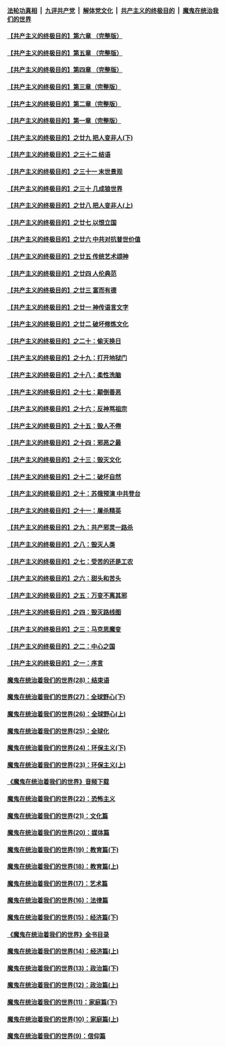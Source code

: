 ####  [法轮功真相](../../../../basic/blob/master/README.md?t=09130413) &nbsp;|&nbsp; [九评共产党](../../../../9ping.md/blob/master/README.md?t=09130413) &nbsp;|&nbsp; [解体党文化](../../../../jtdwh.md/blob/master/README.md?t=09130413)  &nbsp;|&nbsp; [共产主义的终极目的](../../../../gczydzjmd.md/blob/master/README.md?t=09130413) &nbsp;|&nbsp; [魔鬼在统治我们的世界](../../../../mgztzwmdsj.md/blob/master/README.md?t=09130413) 

#### [【共产主义的终极目的】第六章 （完整版）](../pages/nsc422/n11428913.md?t=09130413) 

#### [【共产主义的终极目的】第五章 （完整版）](../pages/nsc422/n11428912.md?t=09130413) 

#### [【共产主义的终极目的】第四章 （完整版）](../pages/nsc422/n11428907.md?t=09130413) 

#### [【共产主义的终极目的】第三章（完整版）](../pages/nsc422/n11428848.md?t=09130413) 

#### [【共产主义的终极目的】第二章（完整版）](../pages/nsc422/n11428831.md?t=09130413) 

#### [【共产主义的终极目的】第一章（完整版）](../pages/nsc422/n11417651.md?t=09130413) 

#### [【共产主义的终极目的】之廿九 把人变非人(下)](../pages/nsc422/n11344140.md?t=09130413) 

#### [【共产主义的终极目的】之三十二 结语](../pages/nsc422/n11360535.md?t=09130413) 

#### [【共产主义的终极目的】之三十一 末世景观](../pages/nsc422/n11351129.md?t=09130413) 

#### [【共产主义的终极目的】之三十 几成狼世界](../pages/nsc422/n11348280.md?t=09130413) 

#### [【共产主义的终极目的】之廿八 把人变非人(上)](../pages/nsc422/n11340492.md?t=09130413) 

#### [【共产主义的终极目的】之廿七 以恨立国](../pages/nsc422/n11336944.md?t=09130413) 

#### [【共产主义的终极目的】之廿六 中共对抗普世价值](../pages/nsc422/n11324785.md?t=09130413) 

#### [【共产主义的终极目的】之廿五 传统艺术颂神](../pages/nsc422/n11296396.md?t=09130413) 

#### [【共产主义的终极目的】之廿四 人伦典范](../pages/nsc422/n11296397.md?t=09130413) 

#### [【共产主义的终极目的】之廿三 富而有德](../pages/nsc422/n11283598.md?t=09130413) 

#### [【共产主义的终极目的】之廿一 神传语言文字](../pages/nsc422/n11263265.md?t=09130413) 

#### [【共产主义的终极目的】之廿二 破坏修炼文化](../pages/nsc422/n11245728.md?t=09130413) 

#### [【共产主义的终极目的】之二十：偷天换日](../pages/nsc422/n11238846.md?t=09130413) 

#### [【共产主义的终极目的】之十九：打开地狱门](../pages/nsc422/n11206376.md?t=09130413) 

#### [【共产主义的终极目的】之十八：柔性洗脑](../pages/nsc422/n11199994.md?t=09130413) 

#### [【共产主义的终极目的】之十七：颠倒善恶](../pages/nsc422/n11179782.md?t=09130413) 

#### [【共产主义的终极目的】之十六：反神骂祖宗](../pages/nsc422/n11166798.md?t=09130413) 

#### [【共产主义的终极目的】之十五：毁人不倦](../pages/nsc422/n11166792.md?t=09130413) 

#### [【共产主义的终极目的】之十四：邪恶之最](../pages/nsc422/n11150249.md?t=09130413) 

#### [【共产主义的终极目的】之十三：毁灭文化](../pages/nsc422/n11135227.md?t=09130413) 

#### [【共产主义的终极目的】之十二：破坏自然](../pages/nsc422/n11135214.md?t=09130413) 

#### [【共产主义的终极目的】之十：苏俄预演 中共登台](../pages/nsc422/n11118424.md?t=09130413) 

#### [【共产主义的终极目的】之十一：屠杀精英](../pages/nsc422/n11118442.md?t=09130413) 

#### [【共产主义的终极目的】之九：共产邪灵一路杀](../pages/nsc422/n11114139.md?t=09130413) 

#### [【共产主义的终极目的】之八：毁灭人类](../pages/nsc422/n11108503.md?t=09130413) 

#### [【共产主义的终极目的】之七：受苦的还是工农](../pages/nsc422/n11101809.md?t=09130413) 

#### [【共产主义的终极目的】之六：甜头和苦头](../pages/nsc422/n11096971.md?t=09130413) 

#### [【共产主义的终极目的】之五：万变不离其邪](../pages/nsc422/n11091285.md?t=09130413) 

#### [【共产主义的终极目的】之四：毁灭路线图](../pages/nsc422/n11086284.md?t=09130413) 

#### [【共产主义的终极目的】之三：马克思魔变](../pages/nsc422/n11061941.md?t=09130413) 

#### [【共产主义的终极目的】之二：中心之国](../pages/nsc422/n11047728.md?t=09130413) 

#### [【共产主义的终极目的】之一：序言](../pages/nsc422/n11086077.md?t=09130413) 

#### [魔鬼在统治着我们的世界(28)：结束语](../pages/nsc422/n10936246.md?t=09130413) 

#### [魔鬼在统治着我们的世界(27)：全球野心(下)](../pages/nsc422/n10928319.md?t=09130413) 

#### [魔鬼在统治着我们的世界(26)：全球野心(上)](../pages/nsc422/n10900318.md?t=09130413) 

#### [魔鬼在统治着我们的世界(25)：全球化](../pages/nsc422/n10788205.md?t=09130413) 

#### [魔鬼在统治着我们的世界(24)：环保主义(下)](../pages/nsc422/n10695307.md?t=09130413) 

#### [魔鬼在统治着我们的世界(23)：环保主义(上)](../pages/nsc422/n10688613.md?t=09130413) 

#### [《魔鬼在统治着我们的世界》音频下载](../pages/nsc422/n10635553.md?t=09130413) 

#### [魔鬼在统治着我们的世界(22)：恐怖主义](../pages/nsc422/n10614727.md?t=09130413) 

#### [魔鬼在统治着我们的世界(21)：文化篇](../pages/nsc422/n10597706.md?t=09130413) 

#### [魔鬼在统治着我们的世界(20)：媒体篇](../pages/nsc422/n10586579.md?t=09130413) 

#### [魔鬼在统治着我们的世界(19)：教育篇(下)](../pages/nsc422/n10564808.md?t=09130413) 

#### [魔鬼在统治着我们的世界(18)：教育篇(上)](../pages/nsc422/n10526970.md?t=09130413) 

#### [魔鬼在统治着我们的世界(17)：艺术篇](../pages/nsc422/n10499093.md?t=09130413) 

#### [魔鬼在统治着我们的世界(16)：法律篇](../pages/nsc422/n10485969.md?t=09130413) 

#### [魔鬼在统治着我们的世界(15)：经济篇(下)](../pages/nsc422/n10469975.md?t=09130413) 

#### [《魔鬼在统治着我们的世界》全书目录](../pages/nsc422/n10464261.md?t=09130413) 

#### [魔鬼在统治着我们的世界(14)：经济篇(上)](../pages/nsc422/n10457370.md?t=09130413) 

#### [魔鬼在统治着我们的世界(13)：政治篇(下)](../pages/nsc422/n10448270.md?t=09130413) 

#### [魔鬼在统治着我们的世界(12)：政治篇(上)](../pages/nsc422/n10444576.md?t=09130413) 

#### [魔鬼在统治着我们的世界(11)：家庭篇(下)](../pages/nsc422/n10440961.md?t=09130413) 

#### [魔鬼在统治着我们的世界(10)：家庭篇(上)](../pages/nsc422/n10435448.md?t=09130413) 

#### [魔鬼在统治着我们的世界(9)：信仰篇](../pages/nsc422/n10432159.md?t=09130413) 

